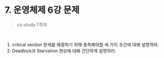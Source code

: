 # 7. 운영체제 6강 문제

> cs-study 7주차

<br>

1. critical section 문제를 해결하기 위해 충족해야할 세 가지 조건에 대해 설명하라.
2. Deadlock과 Starvation 현상에 대해 간단하게 설명하라.


